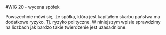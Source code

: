 #WIG 20 - wycena spółek

Powszechnie mówi się, że spółka, która jest kapitałem skarbu państwa ma dodatkowe ryzyko. Tj. ryzyko polityczne. W niniejszym wpisie sprawdzimy na liczbach jak bardzo takie twierdzenie jest uzasadnione.
